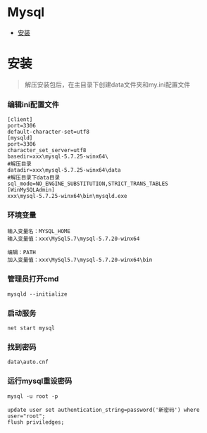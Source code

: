 # Mysql

* [安装](#安装)

# 安装
> 解压安装包后，在主目录下创建data文件夹和my.ini配置文件
### 编辑ini配置文件
```
[client]
port=3306
default-character-set=utf8
[mysqld]
port=3306
character_set_server=utf8
basedir=xxx\mysql-5.7.25-winx64\
#解压目录
datadir=xxx\mysql-5.7.25-winx64\data
#解压目录下data目录
sql_mode=NO_ENGINE_SUBSTITUTION,STRICT_TRANS_TABLES
[WinMySQLAdmin]
xxx\mysql-5.7.25-winx64\bin\mysqld.exe
```
### 环境变量
```
输入变量名：MYSQL_HOME
输入变量值：xxx\MySql5.7\mysql-5.7.20-winx64

编辑：PATH
加入变量值：xxx\MySql5.7\mysql-5.7.20-winx64\bin
```
### 管理员打开cmd
```
mysqld --initialize
```
### 启动服务
```
net start mysql
```
### 找到密码
```
data\auto.cnf
```
### 运行mysql重设密码
```
mysql -u root -p

update user set authentication_string=password('新密码') where user="root";
flush priviledges;
```
